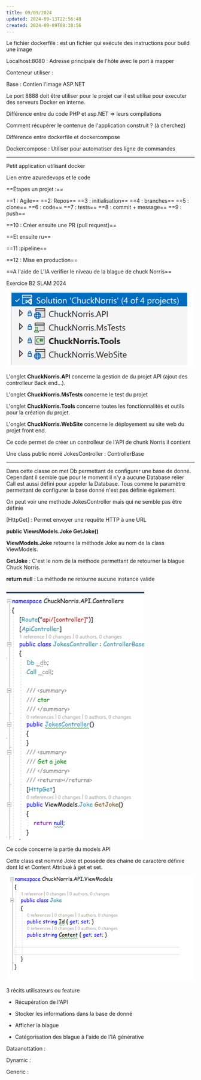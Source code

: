 ```yaml
---
title: 09/09/2024
updated: 2024-09-13T22:56:48
created: 2024-09-09T08:38:56
---
```


Le fichier dockerfile : est un fichier qui exécute des instructions pour build une image

Localhost:8080 : Adresse principale de l'hôte avec le port à mapper

Conteneur utiliser :

Base : Contien l'image ASP.NET

Le port 8888 doit être utiliser pour le projet car il est utilise pour executer des serveurs Docker en interne.

Différence entre du code PHP et asp.NET =\> leurs compilations

Comment récupérer le contenue de l'application construit ? (à cherchez)

Différence entre dockerfile et dockercompose

Dockercompose : Utiliser pour automatiser des ligne de commandes

---------------------------------------------------------------------------------------------------------------------------------------

Petit application utilisant docker

Lien entre azuredevops et le code

==Étapes un projet :==

==1 : Agile==
==2: Repos==
==3 : initialisation==
==4 : branches==
==5 : clone==
==6 : code==
==7 : tests==
==8 : commit + message==
==9 : push==

==10 : Créer ensuite une PR (pull request)==

==Et ensuite ru==

==11 :pipeline==

==12 : Mise en production==

==A l'aide de L'IA verifier le niveau de la blague de chuck Norris==

Exercice B2 SLAM 2024

![image1](resources/cc1fa2f89b9f4b71a5a2108d7612c368.png)

L'onglet **ChuckNorris.API** concerne la gestion de du projet API (ajout des controlleur Back end…).

L'onglet **ChuckNorris.MsTests** concerne le test du projet

L'onglet **ChuckNorris.Tools** concerne toutes les fonctionnalités et outils pour la création du projet.

L'onglet **ChuckNorris.WebSite** concerne le déployement su site web du projet front end.

Ce code permet de créer un controlleur de l'API de chunk Norris il contient

Une class public nomé JokesController : ControllerBase

----------------------------------------------------------------------------------------------

Dans cette classe on met Db permettant de configurer une base de donné.
Cependant il semble que pour le moment il n'y a aucune Database relier
Call est aussi défini pour appeler la Database.
Tous comme le paramètre permettant de configurer la base donné n'est pas définie également.

On peut voir une methode JokesController mais qui ne semble pas être définie

\[HttpGet\] : Permet envoyer une requête HTTP à une URL

**public ViewsModels.Joke GetJoke()**

**ViewModels.Joke** retourne la méthode Joke au nom de la class ViewModels.

**GetJoke** : C'est le nom de la méthode permettant de retourner la blague Chuck Norris.

**return null** : La méthode ne retourne aucune instance valide

![image2](resources/53b0deb77a074ceab5ff7378c68d6151.png)

Ce code concerne la partie du models API

Cette class est nommé Joke et possède des chaine de caractère définie dont Id et Content
Attribué à get et set.

![image3](resources/85a17a85aeef490f875891fc004027d0.png)

3 récits utilisateurs ou feature

- Récupération de l'API

- Stocker les informations dans la base de donné

- Afficher la blague

- Catégorisation des blague à l'aide de l'IA générative

Dataanottation :

Dynamic :

Generic :
